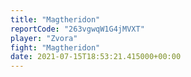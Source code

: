 ```yaml
---
title: "Magtheridon"
reportCode: "263vgwqW1G4jMVXT"
player: "Zvora"
fight: "Magtheridon"
date: 2021-07-15T18:53:21.415000+00:00
---
```

